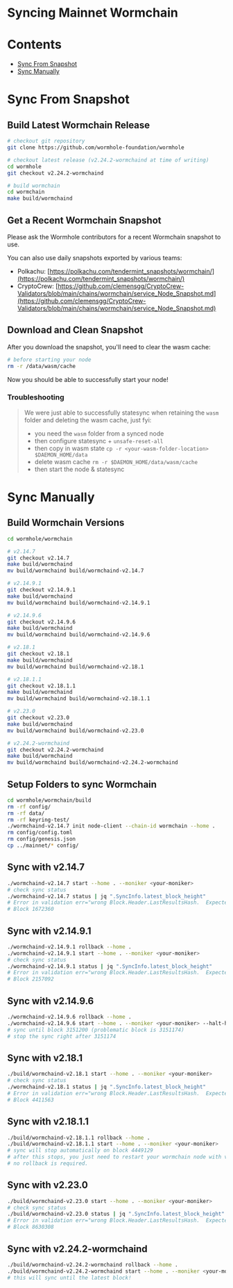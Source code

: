 # Syncing Mainnet Wormchain

# Contents
* [Sync From Snapshot](#sync-from-snapshot)
* [Sync Manually](#sync-manually)

# Sync From Snapshot

## Build Latest Wormchain Release

```bash
# checkout git repository
git clone https://github.com/wormhole-foundation/wormhole

# checkout latest release (v2.24.2-wormchaind at time of writing)
cd wormhole
git checkout v2.24.2-wormchaind

# build wormchain
cd wormchain
make build/wormchaind
```

## Get a Recent Wormchain Snapshot

Please ask the Wormhole contributors for a recent Wormchain snapshot to use.

You can also use daily snapshots exported by various teams:
- Polkachu: [https://polkachu.com/tendermint_snapshots/wormchain/](https://polkachu.com/tendermint_snapshots/wormchain/)
- CryptoCrew: [https://github.com/clemensgg/CryptoCrew-Validators/blob/main/chains/wormchain/service_Node_Snapshot.md](https://github.com/clemensgg/CryptoCrew-Validators/blob/main/chains/wormchain/service_Node_Snapshot.md)

## Download and Clean Snapshot

After you download the snapshot, you'll need to clear the wasm cache:

```bash
# before starting your node
rm -r /data/wasm/cache
```

Now you should be able to successfully start your node!

### Troubleshooting

> We were just able to successfully statesync when retaining the `wasm` folder and deleting the wasm cache, just fyi:
> 
> - you need the `wasm` folder from a synced node
> - then configure statesync + `unsafe-reset-all`
> - then copy in wasm state `cp -r <your-wasm-folder-location> $DAEMON_HOME/data`
> - delete wasm cache `rm -r $DAEMON_HOME/data/wasm/cache`
> - then start the node & statesync

# Sync Manually

## Build Wormchain Versions

```bash
cd wormhole/wormchain

# v2.14.7
git checkout v2.14.7
make build/wormchaind
mv build/wormchaind build/wormchaind-v2.14.7

# v2.14.9.1
git checkout v2.14.9.1
make build/wormchaind
mv build/wormchaind build/wormchaind-v2.14.9.1

# v2.14.9.6
git checkout v2.14.9.6
make build/wormchaind
mv build/wormchaind build/wormchaind-v2.14.9.6

# v2.18.1
git checkout v2.18.1
make build/wormchaind
mv build/wormchaind build/wormchaind-v2.18.1

# v2.18.1.1
git checkout v2.18.1.1
make build/wormchaind
mv build/wormchaind build/wormchaind-v2.18.1.1

# v2.23.0
git checkout v2.23.0
make build/wormchaind
mv build/wormchaind build/wormchaind-v2.23.0

# v2.24.2-wormchaind
git checkout v2.24.2-wormchaind
make build/wormchaind
mv build/wormchaind build/wormchaind-v2.24.2-wormchaind
```

## Setup Folders to sync Wormchain

```bash
cd wormhole/wormchain/build
rm -rf config/
rm -rf data/
rm -rf keyring-test/
./wormchaind-v2.14.7 init node-client --chain-id wormchain --home .
rm config/config.toml
rm config/genesis.json
cp ../mainnet/* config/
```

## Sync with v2.14.7

```bash
./wormchaind-v2.14.7 start --home . --moniker <your-moniker>
# check sync status
./wormchaind-v2.14.7 status | jq ".SyncInfo.latest_block_height"
# Error in validation err="wrong Block.Header.LastResultsHash.  Expected 2AC3E9F6684C828DDBF5A990EE582FD1968DF9158845986AE01889AFDFE0CF8D, got 8161A8789F1A9404B445CDBE7EC97FC8230E89C49C649292E6A771179448D7B0" module=blockchain
# Block 1672360
```

## Sync with v2.14.9.1

```bash
./wormchaind-v2.14.9.1 rollback --home .
./wormchaind-v2.14.9.1 start --home . --moniker <your-moniker>
# check sync status
./wormchaind-v2.14.9.1 status | jq ".SyncInfo.latest_block_height"
# Error in validation err="wrong Block.Header.LastResultsHash.  Expected 9F7AC20D2E6D4D06C8A55F7F7F1CDFDC194E3F7E6F89FD9FAF73CBA35D52CDF8, got A05378138E95B21D7D04A5688BAB3578DDC8424EAD5EA1DA55F8B8C5FEE3450C" module=blockchain
# Block 2157092
```

## Sync with v2.14.9.6

```bash
./wormchaind-v2.14.9.6 rollback --home .
./wormchaind-v2.14.9.6 start --home . --moniker <your-moniker> --halt-height 3151200
# sync until block 3151200 (problematic block is 3151174)
# stop the sync right after 3151174
```

## Sync with v2.18.1

```bash
./build/wormchaind-v2.18.1 start --home . --moniker <your-moniker>
# check sync status
./wormchaind-v2.18.1 status | jq ".SyncInfo.latest_block_height"
# Error in validation err="wrong Block.Header.LastResultsHash.  Expected E74E1453A45DC2F427A367659BA5B9DD56DE6CC48ABF3244E2348AF7FC5AEC06, got CC32E562E6C9C2EF4D0BB7ABCE7B6AB82C2E452E1B2475557C1237A314EEC978" module=blockchain
# Block 4411563
```

## Sync with v2.18.1.1

```bash
./build/wormchaind-v2.18.1.1 rollback --home .
./build/wormchaind-v2.18.1.1 start --home . --moniker <your-moniker>
# sync will stop automatically on block 4449129
# after this stops, you just need to restart your wormchain node with v2.23.0
# no rollback is required.
```

## Sync with v2.23.0

```bash
./build/wormchaind-v2.23.0 start --home . --moniker <your-moniker>
# check sync status
./build/wormchaind-v2.23.0 status | jq ".SyncInfo.latest_block_height"
# Error in validation err="wrong Block.Header.LastResultsHash.  Expected 4C349D91FFFC2B84588E703A5459CBB29D6053D788C32B8AF1445F44CFCD988B, got D2D3EBC9D1249733EE2CBD7CA9C9A63509BB28436BFF200CEB6162BCBA282EC3" module=blockchain
# Block 8630308
```

## Sync with v2.24.2-wormchaind

```bash
./build/wormchaind-v2.24.2-wormchaind rollback --home .
./build/wormchaind-v2.24.2-wormchaind start --home . --moniker <your-moniker>
# this will sync until the latest block!
```

